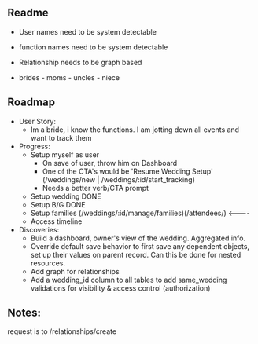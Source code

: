 ## Readme

- User names need to be system detectable
- function names need to be system detectable


- Relationship needs to be graph based
- brides - moms - uncles - niece


## Roadmap

- User Story:
  - Im a bride, i know the functions. I am jotting down all events and want to track them
- Progress:
  - Setup myself as user
    - On save of user, throw him on Dashboard
    - One of the CTA's would be 'Resume Wedding Setup' (/weddings/new | /weddings/:id/start_tracking)
    - Needs a better verb/CTA prompt
  - Setup wedding DONE
  - Setup B/G DONE
  - Setup families (/weddings/:id/manage/families)(/attendees/)             <----
  - Access timeline
- Discoveries:
  - Build a dashboard, owner's view of the wedding. Aggregated info.
  - Override default save behavior to first save any dependent objects, set up their values on parent record. Can this be done for nested resources.
  - Add graph for relationships
  - Add a wedding_id column to all tables to add same_wedding validations for visibility & access control (authorization)

## Notes:
  request is to /relationships/create
